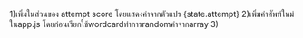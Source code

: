 1)เพิ่มในส่วนของ attempt score โดยแสดงค่าจากตัวแปร {state.attempt}
2)เพิ่มคำศัพท์ใหม่ในapp.js โดยก่อนเรียกใช้wordcardทำการrandomคำจากarray
3)